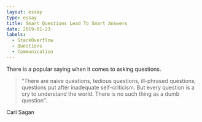 ```yaml
---
layout: essay
type: essay
title: Smart Questions Lead To Smart Answers
date: 2019-01-23
labels:
  - StackOverflow
  - Questions
  - Communication
---
```


There is a popular saying when it comes to asking questions.

>"There are naive questions, tedious questions, ill-phrased questions, questions put after inadequate self-criticism. But every question is a cry to understand the world. There is no such thing as a dumb question".
<footer> Carl Sagan <footer>
